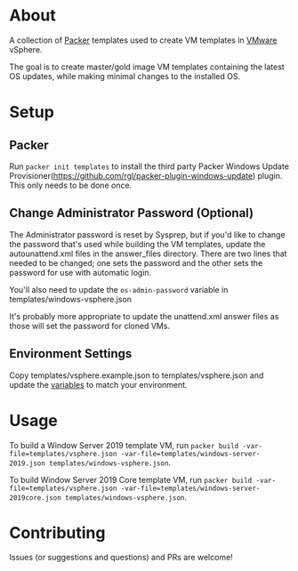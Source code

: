 # About
A collection of [Packer](https://packer.io) templates used to create VM templates in [VMware](https://vmware.com) vSphere.

The goal is to create master/gold image VM templates containing the latest OS updates, while making minimal changes to the installed OS.

# Setup
## Packer
Run `packer init templates` to install the third party Packer Windows Update Provisioner(https://github.com/rgl/packer-plugin-windows-update) plugin. This only needs to be done once.

## Change Administrator Password (Optional)
The Administrator password is reset by Sysprep, but if you'd like to change the password that's used while building the VM templates, update the autounattend.xml files in the answer_files directory. There are two lines that needed to be changed; one sets the password and the other sets the password for use with automatic login.

You'll also need to update the `os-admin-password` variable in templates/windows-vsphere.json

It's probably more appropriate to update the unattend.xml answer files as those will set the password for cloned VMs.

## Environment Settings
Copy templates/vsphere.example.json to templates/vsphere.json and update the [variables](https://packer.io/plugins/builders/vsphere/vsphere-iso) to match your environment.

# Usage
To build a Window Server 2019 template VM, run `packer build -var-file=templates/vsphere.json -var-file=templates/windows-server-2019.json templates/windows-vsphere.json`.

To build Window Server 2019 Core template VM, run `packer build -var-file=templates/vsphere.json -var-file=templates/windows-server-2019core.json templates/windows-vsphere.json`.

# Contributing
Issues (or suggestions and questions) and PRs are welcome!